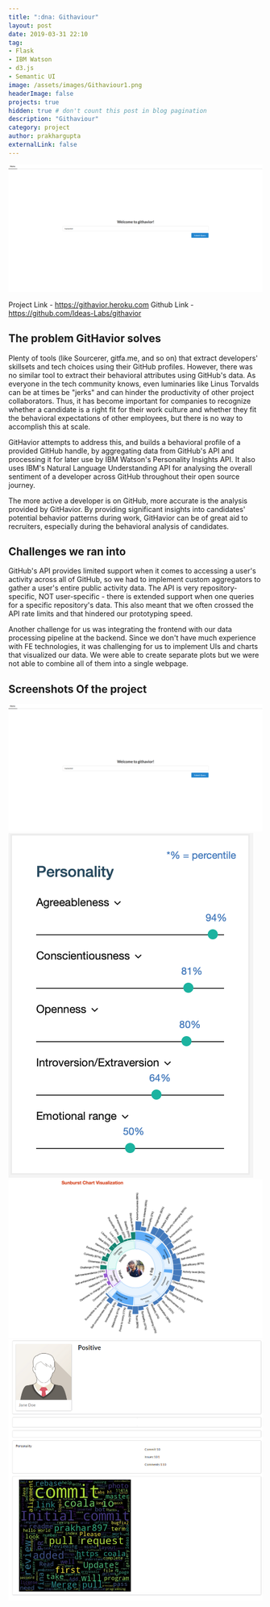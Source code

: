 ```yaml
---
title: ":dna: Githaviour"
layout: post
date: 2019-03-31 22:10
tag:
- Flask
- IBM Watson
- d3.js
- Semantic UI
image: /assets/images/Githaviour1.png
headerImage: false
projects: true
hidden: true # don't count this post in blog pagination
description: "Githaviour"
category: project
author: prakhargupta
externalLink: false
---
```


![Screenshot](/assets/images/Githaviour1.png)

Project Link - https://githavior.heroku.com
Github Link - https://github.com/Ideas-Labs/githavior

## The problem GitHavior solves

Plenty of tools (like Sourcerer, gitfa.me, and so on) that extract developers' skillsets and tech choices using their GitHub profiles. However, there was no similar tool to extract their behavioral attributes using GitHub's data. As everyone in the tech community knows, even luminaries like Linus Torvalds can be at times be "jerks" and can hinder the productivity of other project collaborators. Thus, it has become important for companies to recognize whether a candidate is a right fit for their work culture and whether they fit the behavioral expectations of other employees, but there is no way to accomplish this at scale.

GitHavior attempts to address this, and builds a behavioral profile of a provided GitHub handle, by aggregating data from GitHub's API and processing it for later use by IBM Watson's Personality Insights API. It also uses IBM's Natural Language Understanding API for analysing the overall sentiment of a developer across GitHub throughout their open source journey.

The more active a developer is on GitHub, more accurate is the analysis provided by GitHavior. By providing significant insights into candidates' potential behavior patterns during work, GitHavior can be of great aid to recruiters, especially during the behavioral analysis of candidates.

## Challenges we ran into

GitHub's API provides limited support when it comes to accessing a user's activity across all of GitHub, so we had to implement custom aggregators to gather a user's entire public activity data. The API is very repository-specific, NOT user-specific - there is extended support when one queries for a specific repository's data. This also meant that we often crossed the API rate limits and that hindered our prototyping speed.

Another challenge for us was integrating the frontend with our data processing pipeline at the backend. Since we don't have much experience with FE technologies, it was challenging for us to implement UIs and charts that visualized our data. We were able to create separate plots but we were not able to combine all of them into a single webpage.

## Screenshots Of the project

![Screenshot](/assets/images/Githaviour1.png)
![Screenshot](/assets/images/Githaviour2.png)
![Screenshot](/assets/images/Githaviour3.png)
![Screenshot](/assets/images/Githaviour4.png)

